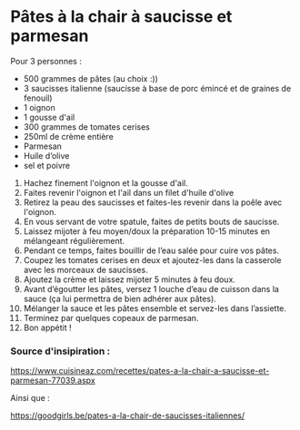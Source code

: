 # Pâtes à la chair à saucisse et parmesan

Pour 3 personnes :

- 500 grammes de pâtes (au choix :))
- 3 saucisses italienne (saucisse à base de porc émincé et de graines de fenouil) 
- 1 oignon
- 1 gousse d'ail
- 300 grammes de tomates cerises 
- 250ml de crème entière
- Parmesan
- Huile d’olive 
- sel et poivre

1. Hachez finement l'oignon et la gousse d'ail.
2. Faites revenir l'oignon et l'ail dans un filet d'huile d'olive
3. Retirez la peau des saucisses et faites-les revenir dans la poêle avec l'oignon.
4. En vous servant de votre spatule, faites de petits bouts de saucisse.
5. Laissez mijoter à feu moyen/doux la préparation 10-15 minutes en mélangeant régulièrement. 
6. Pendant ce temps, faites bouillir de l’eau salée pour cuire vos pâtes. 
7. Coupez les tomates cerises en deux et ajoutez-les dans la casserole avec les morceaux de saucisses.
8. Ajoutez la crème et laissez mijoter 5 minutes à feu doux.
9. Avant d’égoutter les pâtes, versez 1 louche d’eau de cuisson dans la sauce (ça lui permettra de bien adhérer aux pâtes).
10. Mélanger la sauce et les pâtes ensemble et servez-les dans l’assiette. 
11. Terminez par quelques copeaux de parmesan. 
12. Bon appétit !

### Source d'insipiration :

https://www.cuisineaz.com/recettes/pates-a-la-chair-a-saucisse-et-parmesan-77039.aspx

Ainsi que :

https://goodgirls.be/pates-a-la-chair-de-saucisses-italiennes/
